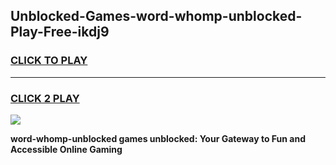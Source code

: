 
## Unblocked-Games-word-whomp-unblocked-Play-Free-ikdj9
<h3>
<a href="https://premium76.site?title=word-whomp-unblocked&ref=10A">CLICK TO PLAY</a></h3>
<hr>

<h3>
<a href="https://premium76.site?title=word-whomp-unblocked&ref=10A">CLICK 2 PLAY</a>
  
</h3>

<a href="https://premium76.site?title=word-whomp-unblocked&ref=10A"><img src="https://clearcache.store/games.png"></a>


**word-whomp-unblocked games unblocked: Your Gateway to Fun and Accessible Online Gaming**
